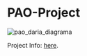 # PAO-Project

![pao_daria_diagrama](https://user-images.githubusercontent.com/72194114/160597662-17afd431-1981-472e-b126-f99e4d8e7025.png)

Project Info: [here](https://docs.google.com/document/d/1j2M62IqdD3CHnryXojNXVP6hcOHUcOUIJUAaYWjpTgo/edit?usp=sharing).
